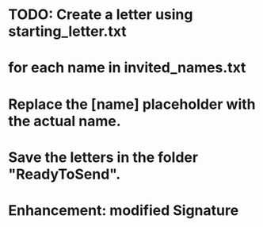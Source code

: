 # TODO: Create a letter using starting_letter.txt 
# for each name in invited_names.txt
# Replace the [name] placeholder with the actual name.
# Save the letters in the folder "ReadyToSend".
# Enhancement: modified Signature 
    
